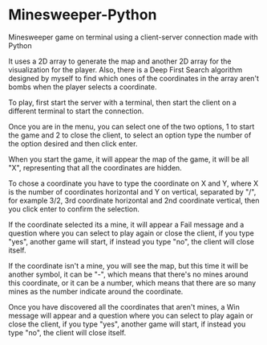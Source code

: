 # Minesweeper-Python
Minesweeper game on terminal using a client-server connection made with Python

It uses a 2D array to generate the map and another 2D array for the visualization for the player.
Also, there is a Deep First Search algorithm designed by myself to find which ones of the coordinates in the
array aren't bombs when the player selects a coordinate.



To play, first start the server with a terminal, then start the client on a different terminal to start
the connection.

Once you are in the menu, you can select one of the two options, 1 to start the game and 2 to close
the client, to select an option type the number of the option desired and then click enter.

When you start the game, it will appear the map of the game, it will be all "X", representing that all
the coordinates are hidden.

To chose a coordinate you have to type the coordinate on X and Y, where X is the number of coordinates
horizontal and Y on vertical, separated by "/", for example 3/2, 3rd coordinate horizontal and 2nd
coordinate vertical, then you click enter to confirm the selection.

If the coordinate selected its a mine, it will appear a Fail message and a question where you can select
to play again or close the client, if you type "yes", another game will start, if instead you type
"no", the client will close itself.

If the coordinate isn't a mine, you will see the map, but this time it will be another symbol, it can
be "-", which means that there's no mines around this coordinate, or it can be a number, which means that
there are so many mines as the number indicate around the coordinate.

Once you have discovered all the coordinates that aren't mines, a Win message will appear and a question
where you can select to play again or close the client, if you type "yes", another game will start, if
instead you type "no", the client will close itself.